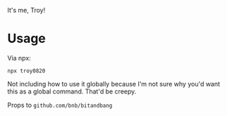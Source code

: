 It's me, Troy!

# Usage
Via npx:
```
npx troy0820
```

Not including how to use it globally because I'm not sure why you'd want this as a global command. That'd be creepy.

Props to `github.com/bnb/bitandbang`
